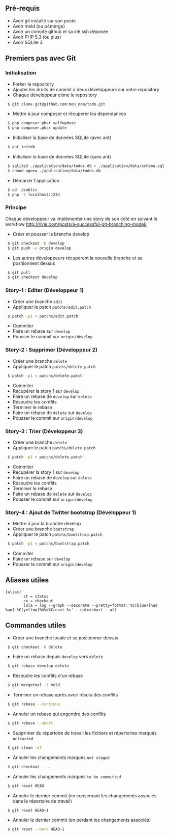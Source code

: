 ## Pré-requis
* Avoir git installé sur son poste
* Avoir meld (ou p4merge)
* Avoir un compte github et sa clé ssh déposée
* Avoir PHP 5.3 (ou plus)
* Avoir SQLite 3

## Premiers pas avec Git
### Initialisation
* Forker le repository
* Ajouter les droits de commit à deux développeurs sur votre repository
* Chaque développeur clone le repository
```bash
 $ git clone git@github.com:mon_nom/todo.git
```
* Mettre à jour composer et récupérer les dépendances
```bash
 $ php composer.phar selfupdate
 $ php composer.phar update
```
* Initialiser la base de données SQLite (avec ant)
```bash
 $ ant initdb
```
* Initialiser la base de données SQLite (sans ant)
```bash
 $ sqlite3 ./application/data/todos.db < ./application/data/schema.sql
 $ chmod ugo+w ./application/data/todos.db
```
* Démarrer l'application
```bash
 $ cd ./public
 $ php -S localhost:1234
```

### Principe
Chaque développeur va implémenter une story de son côté en suivant le workflow
http://nvie.com/posts/a-successful-git-branching-model/
* Créer et pousser la branche develop
```bash
 $ git checkout -b develop
 $ git push -u origin develop
```
* Les autres développeurs récupèrent la nouvelle branche et se positionnent dessus
```bash
 $ git pull
 $ git checkout develop
```

### Story-1 : Editer (Développeur 1)
* Créer une branche `edit`
* Appliquer le patch `patchs/edit.patch`
```bash
 $ patch -p1 < patchs/edit.patch
```
* Commiter
* Faire un rebase sur `develop`
* Pousser le commit sur `origin/develop`

### Story-2 : Supprimer (Développeur 2)
* Créer une branche `delete`
* Appliquer le patch `patchs/delete.patch`
```bash
 $ patch -p1 < patchs/delete.patch
```
* Commiter
* Récupérer la story 1 sur `develop`
* Faire un rebase de `develop` sur `delete`
* Résoudre les conflits
* Terminer le rebase
* Faire un rebase de `delete` sur `develop`
* Pousser le commit sur `origin/develop`

### Story-3 : Trier (Développeur 3)
* Créer une branche `delete`
* Appliquer le patch `patchs/delete.patch`
```bash
 $ patch -p1 < patchs/delete.patch
```
* Commiter
* Récupérer la story 1 sur `develop`
* Faire un rebase de `develop` sur `delete`
* Résoudre les conflits
* Terminer le rebase
* Faire un rebase de `delete` sur `develop`
* Pousser le commit sur `origin/develop`

### Story-4 : Ajout de Twitter bootstrap (Développeur 1)
* Mettre à jour la branche develop
* Créer une branche `bootstrap`
* Appliquer le patch `patchs/bootstrap.patch`
```bash
 $ patch -p1 < patchs/bootstrap.patch
```
* Commiter
* Faire un rebase sur `develop`
* Pousser le commit sur `origin/develop`

## Aliases utiles
```
[alias]
        st = status
        co = checkout
        lola = log --graph --decorate --pretty=format:'%C(blue)[%ad %an] %C(yellow)%h%d%Creset %s' --date=short --all
```

## Commandes utiles
* Créer une branche locale et se positionner dessus
```bash
 $ git checkout -b delete
```
* Faire un rebase depuis `develop` vers `delete`
```bash
 $ git rebase develop delete
```
* Résoudre les conflits d'un rebase
```bash
 $ git mergetool -t meld
```
* Terminer un rebase après avoir résolu des conflits
```bash
 $ git rebase --continue
```
* Annuler un rebase qui engendre des conflits
```bash
 $ git rebase --abort
```
* Supprimer du répertoire de travail les fichiers et répertoires marqués `untracked`
```bash
 $ git clean -df
```
* Annuler les changements marqués `not staged`
```bash
 $ git checkout -- .
```
* Annuler les changements marqués `to be committed`
```bash
 $ git reset HEAD
```
* Annuler le dernier commit (en conservant les changements associés dans le répertoire de travail)
```bash
 $ git reset HEAD~1
```
* Annuler le dernier commit (en perdant les changements associés)
```bash
 $ git reset --hard HEAD~1
```
